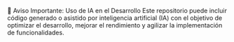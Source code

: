 🚀 Aviso Importante: Uso de IA en el Desarrollo
Este repositorio puede incluir código generado o asistido por inteligencia artificial (IA) con el objetivo de optimizar el desarrollo, mejorar el rendimiento y agilizar la implementación de funcionalidades.
